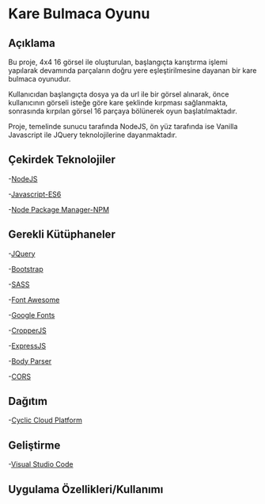 # Kare Bulmaca Oyunu
## Açıklama

Bu proje, 4x4 16 görsel ile oluşturulan, başlangıçta karıştırma işlemi yapılarak devamında parçaların doğru yere eşleştirilmesine dayanan bir kare bulmaca oyunudur.

Kullanıcıdan başlangıçta dosya ya da url ile bir görsel alınarak, önce kullanıcının görseli isteğe göre kare şeklinde kırpması sağlanmakta, sonrasında kırpılan görsel 16 parçaya bölünerek oyun başlatılmaktadır.

Proje, temelinde sunucu tarafında NodeJS, ön yüz tarafında ise Vanilla Javascript ile JQuery teknolojilerine dayanmaktadır.


## Çekirdek Teknolojiler

-[NodeJS](https://nodejs.org/en)

-[Javascript-ES6](http://es6-features.org/#Constants)

-[Node Package Manager-NPM](https://www.npmjs.com/)

## Gerekli Kütüphaneler

-[JQuery](https://jquery.com/)

-[Bootstrap](https://getbootstrap.com/)

-[SASS](https://sass-lang.com/)

-[Font Awesome](https://fontawesome.com/)

-[Google Fonts](https://fonts.google.com/)

-[CropperJS](https://github.com/fengyuanchen/cropperjs)

-[ExpressJS](https://expressjs.com/)

-[Body Parser](http://expressjs.com/en/resources/middleware/body-parser.html)

-[CORS](https://expressjs.com/en/resources/middleware/cors.html)


## Dağıtım

-[Cyclic Cloud Platform](https://www.cyclic.sh/)

## Geliştirme

-[Visual Studio Code](https://code.visualstudio.com/)

## Uygulama Özellikleri/Kullanımı


